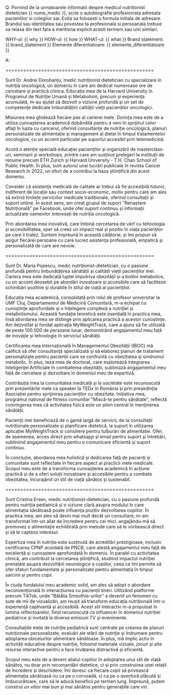 Q: Pornind de la urmatoarele informatii despre medicul nutritionist dietetician {{ nume_medic }}, scrie o autobiografie profesionista adresata pacientilor si colegilor sai. Evita sa folosesti o formula initiala de adresare. Brandul sau identitatea sau povestea ta profesionala si persoanala trebuie sa reiasa din text fara a mentiona explicit acesti termeni sau unii similari.

WHY-ul: {{ why }}
HOW-ul: {{ how }}
WHAT-ul: {{ what }}
Brand statement: {{ brand_statement }}
Elemente diferentiatoare: {{ elemente_diferentiatoare }}

A: 

==================================================

Sunt Dr. Andrei Dorobanțu, medic nutriționist dietetician cu specializare în nutriția oncologică, un domeniu în care am dedicat numeroase ore de cercetare și practică clinica. Educația mea de la Harvard University în Programul de Nutriție Umană și Metabolism, precum și experiența acumulată, m-au ajutat să dezvolt o viziune profundă și un set de competențe dedicate îmbunătățirii calității vieții pacienților oncologici.

Misiunea mea ghidează fiecare pas al carierei mele. Dorința mea este de a utiliza cunoașterea academică dobândită pentru a veni în sprijinul celor aflați în lupta cu cancerul, oferind consultanțe de nutriție oncologică, planuri personalizate de alimentație și management al dietei în timpul tratamentelor oncologice, cu un accent particular pe suportul accesibil prin telemedicină.

Acord o atenție specială educației pacienților și organizării de masterclass-uri, seminarii și workshops, printre care am susținut prelegeri la instituții de renume precum ETH Zurich și Harvard University - T.H. Chan School of Public Health. În plus, sunt autorul unei lucrări publicate în revista Cancer Research în 2022, un efort de a contribui la baza științifică din acest domeniu.

Consider că asistența medicală de calitate ar trebui să fie accesibilă tuturor, indiferent de locație sau context socio-economic, motiv pentru care am ales să extind limitele serviciilor medicale tradiționale, oferind consultații și suport online. În acest sens, am creat grupul de suport "Renaștere Nutrițională" pe Facebook, unde ofer suport continuu și informații actualizate oamenilor interesați de nutriția oncologică.

Prin abordarea mea inovativă, care îmbină cercetarea de vârf cu tehnologia și accesibilitatea, sper să creez un impact real și pozitiv în viața pacienților pe care îi tratez. Suntem împreună în această călătorie, și îmi propun să asigur fiecărei persoane cu care lucrez asistența profesională, empatică și personalizată de care are nevoie.

==================================================

Sunt Dr. Maria Popescu, medic nutriționist-dietetician, cu o pasiune profundă pentru îmbunătățirea sănătății și calității vieții pacienților mei. Cariera mea este dedicată luptei împotriva obezității și a bolilor metabolice, cu un accent deosebit pe abordări inovatoare și accesibile care să faciliteze schimbări pozitive și durabile în stilul de viață al pacienților.

Educația mea academică, consolidată prin rolul de profesor universitar la UMF Cluj, Departamentul de Medicină Comunitară, m-a echipat cu cunoștințe aprofundate și o înțelegere complexă a nutriției și metabolismului. Această fundație teoretică este esențială în practica mea, însă abordarea mea se distinge prin aplicarea practică a acestor cunoștințe. Am dezvoltat și fondat aplicația MyWeightTrack, care a ajuns să fie utilizată de peste 100.000 de persoane lunar, demonstrând angajamentul meu față de inovație și tehnologie în serviciul sănătății.

Certificarea mea Internațională în Managementul Obezității (IBOC) mă califică să ofer consultanță specializată și să elaborez planuri de tratament personalizate pentru pacienții care se confruntă cu obezitatea și sindromul metabolic. În plus, teza mea de doctorat, care explorează integrarea Inteligenței Artificiale în combaterea obezității, subliniază angajamentul meu față de cercetare și dezvoltare în domeniul meu de expertiză.

Contribuția mea la comunitatea medicală și la societate este recunoscută prin prezentările mele ca speaker la TEDx în România și prin președinția Asociației pentru sprijinirea pacienților cu obezitate. Inițiativa mea, programul național de fitness comunitar "Miscă-te pentru sănătate", reflectă convingerea mea că activitatea fizică este un pilon central în menținerea sănătății.

Pacienții mei beneficiază de o gamă largă de servicii, de la consultații nutriționale personalizate și planificare dietetică, la suport în utilizarea aplicației MyWeightTrack și consiliere pentru tulburări de alimentație. Ofer, de asemenea, acces direct prin whatsapp și email pentru suport și întrebări, subliniind angajamentul meu pentru o comunicare eficientă și suport continuu.

În concluzie, abordarea mea holistică și dedicarea față de pacienți și comunitate sunt reflectate în fiecare aspect al practicii mele medicale. Scopul meu este de a transforma cunoașterea academică în acțiune practică și de a oferi soluții inovatoare și accesibile pentru a combate obezitatea, încurajând un stil de viață sănătos și sustenabil.

==================================================

Sunt Cristina Ersen, medic nutriționist-dietetician, cu o pasiune profundă pentru nutriția pediatrică și o viziune clară asupra modului în care alimentația sănătoasă poate influența pozitiv dezvoltarea copiilor. În practica mea, am ales să devin mai mult decât un consultant; m-am transformat într-un aliat de încredere pentru cei mici, angajându-mă să promovez o alimentație echilibrată prin metode care să le vorbească direct și să le capteze interesul.

Expertiza mea în nutriție este susținută de acreditări prestigioase, inclusiv certificarea CPNP acordată de PNCB, care atestă angajamentul meu față de excelență și cunoaștere aprofundată în domeniu. În paralel cu activitatea clinică, am contribuit la cercetarea științifică, studiind impactul nutriției prenatale asupra dezvoltării neurologice a copiilor, ceea ce îmi permite să ofer sfaturi fundamentate și personalizate pentru alimentația în timpul sarcinii și pentru copii.

În ciuda fundalului meu academic solid, am ales să adopt o abordare neconvențională în interacțiunea cu pacienții tineri. Utilizând platforme precum TikTok, unde "Bătălia Smoothie-urilor" a devenit un fenomen cu sute de mii de vizualizări, am reușit să transform educația nutrițională într-o experiență captivantă și accesibilă. Acest stil interactiv m-a propulsat în lumina reflectoarelor, fiind recunoscută ca influencer în domeniul nutriției pediatrice și invitată la diverse emisiuni TV și evenimente.

Consultațiile mele de nutriție pediatrică sunt centrate pe crearea de planuri nutriționale personalizate, evaluări ale stării de nutriție și îndrumare pentru adoptarea obiceiurilor alimentare sănătoase. În plus, mă implic activ în activități educative despre nutriție, folosind materiale vizuale, jocuri și alte resurse interactive pentru a face învățarea distractivă și eficientă.

Scopul meu este de a deveni aliatul copiilor în adoptarea unui stil de viață sănătos, nu doar prin recomandări dietetice, ci și prin construirea unei relații de încredere și deschidere. Îmi doresc ca fiecare copil să privească alimentația sănătoasă nu ca pe o corvoadă, ci ca pe o aventură plăcută și îmbucurătoare, care să le aducă beneficii pe termen lung. Împreună, putem construi un viitor mai bun și mai sănătos pentru generațiile care vin.